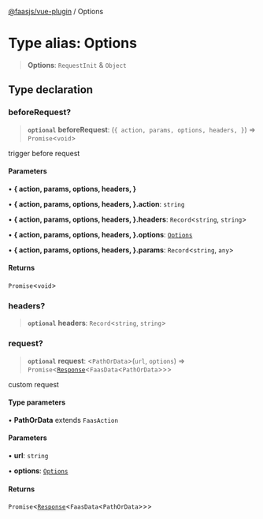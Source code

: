 [@faasjs/vue-plugin](../README.md) / Options

# Type alias: Options

> **Options**: `RequestInit` & `Object`

## Type declaration

### beforeRequest?

> **`optional`** **beforeRequest**: (`{
    action,
    params,
    options,
    headers,
  }`) => `Promise`\<`void`\>

trigger before request

#### Parameters

• **\{
    action,
    params,
    options,
    headers,
  }**

• **\{
    action,
    params,
    options,
    headers,
  }\.action**: `string`

• **\{
    action,
    params,
    options,
    headers,
  }\.headers**: `Record`\<`string`, `string`\>

• **\{
    action,
    params,
    options,
    headers,
  }\.options**: [`Options`](Options.md)

• **\{
    action,
    params,
    options,
    headers,
  }\.params**: `Record`\<`string`, `any`\>

#### Returns

`Promise`\<`void`\>

### headers?

> **`optional`** **headers**: `Record`\<`string`, `string`\>

### request?

> **`optional`** **request**: \<`PathOrData`\>(`url`, `options`) => `Promise`\<[`Response`](../classes/Response.md)\<`FaasData`\<`PathOrData`\>\>\>

custom request

#### Type parameters

• **PathOrData** extends `FaasAction`

#### Parameters

• **url**: `string`

• **options**: [`Options`](Options.md)

#### Returns

`Promise`\<[`Response`](../classes/Response.md)\<`FaasData`\<`PathOrData`\>\>\>
